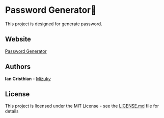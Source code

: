 # Password Generator:closed_lock_with_key: 
This project is designed for generate password.
## Website
[Password Generator](https://zmizuky.github.io/password_generator/)
## Authors
**Ian Cristhian** - [Mizuky](https://github.com/zMizuky)
## License
This project is licensed under the MIT License - see the [LICENSE.md](LICENSE.md) file for details
